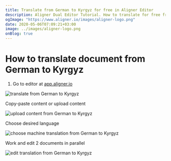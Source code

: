 ```yaml
---
title: Translate from German to Kyrgyz for free in Aligner Editor
description: Aligner Dual Editor Tutorial. How to translate for free from German to Kyrgyz. Aligner is multilingual document management platform. 
ogImage: "https://www.aligner.io/images/aligner-logo.png"
date: 2020-05-06T07:09:21+03:00
image: ../images/aligner-logo.png
onBlog: true
---
```


# How to translate document from German to Kyrgyz

1. Go to editor at [app.aligner.io](https://app.aligner.io "Aligner App web page")

![translate from German to Kyrgyz](../aligner-blank-editor.png "translate from German to Kyrgyz")

Copy-paste content or upload content

![upload content from German to Kyrgyz](../aligner-uploaded-document.png "upload content from German to Kyrgyz")

Choose desired language

![choose machine translation from German to Kyrgyz](../aligner-language-dropdown.png "choose machine translation from German to Kyrgyz")

Work and edit 2 documents in parallel

![edit translation from German to Kyrgyz](../aligner-double-sitded-editor.png "edit translation from German to Kyrgyz")

